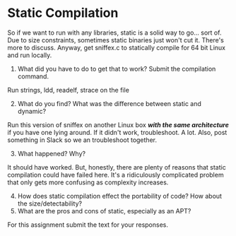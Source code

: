 # Static Compilation
So if we want to run with any libraries, static is a solid way to go... sort of. Due to size constraints, sometimes static binaries just won't cut it. There's more to discuss. Anyway, get sniffex.c to statically compile for 64 bit Linux and run locally.

1. What did you have to do to get that to work? Submit the compilation command.

Run strings, ldd, readelf, strace on the file

2. What do you find? What was the difference between static and dynamic? 

Run this version of sniffex on another Linux box ***with the same architecture*** if you have one lying around. If it didn't work, troubleshoot. A lot. Also, post something in Slack so we an troubleshoot together.

3. What happened? Why?

It should have worked. But, honestly, there are plenty of reasons that static compilation could have failed here. It's a ridiculously complicated problem that only gets more confusing as complexity increases.

4. How does static compilation effect the portability of code? How about the size/detectability?
5. What are the pros and cons of static, especially as an APT?

For this assignment submit the text for your responses.
